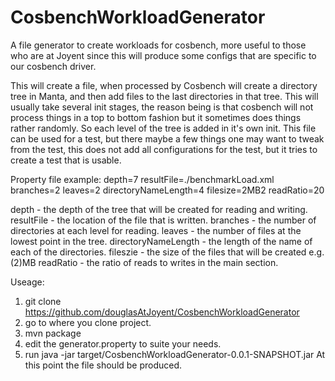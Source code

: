 # CosbenchWorkloadGenerator
A file generator to create workloads for cosbench, more useful to those who are at Joyent since this will produce some configs that are specific to our cosbench driver.

This will create a file, when processed by Cosbench will create a directory tree in Manta, and then add files to the last directories in that tree. This will usually take several init stages, the reason being is that cosbench will not process things in a top to bottom fashion but it sometimes does things rather randomly. So each level of the tree is added in it's own init. This file can be used for a test, but there maybe a few things one may want to tweak from the test, this does not add all configurations for the test, but it tries to create a test that is usable. 

Property  file example:
depth=7
resultFile=./benchmarkLoad.xml
branches=2
leaves=2
directoryNameLength=4
filesize=2MB2
readRatio=20

depth - the depth of the tree that will be created for reading and writing. 
resultFile - the location of the file that is written.
branches - the number of directories at each level for reading.
leaves - the number of files at the lowest point in the tree.
directoryNameLength - the length of the name of each of the directories.
fileszie - the size of the files that will be created e.g. (2)MB 
readRatio - the ratio of reads to writes in the main section.

Useage:
 1. git clone https://github.com/douglasAtJoyent/CosbenchWorkloadGenerator
 2. go to where you clone project.
 3. mvn package
 4. edit the generator.property to suite your needs.
 5. run java -jar target/CosbenchWorkloadGenerator-0.0.1-SNAPSHOT.jar 
 At this point the file should be produced.
 
